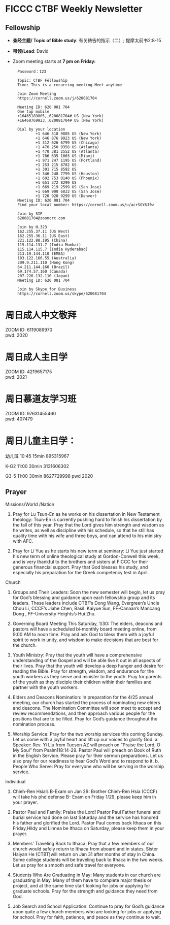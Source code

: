 
# FICCC CTBF Weekly Newsletter 

## Fellowship
- **查经主题/ Topic of Bible study**: 有关祷告的指示（二）; 提摩太前书2:8-15
- **带领/Lead**: David
		


- Zoom meeting starts at **7 pm on Friday:**
		
		Password：123

		Topic: CTBF Fellowship
		Time: This is a recurring meeting Meet anytime
		
		Join Zoom Meeting
		https://cornell.zoom.us/j/620081704
		
		Meeting ID: 620 081 704
		One tap mobile
		+16465189805,,620081704# US (New York)
		+16468769923,,620081704# US (New York)
		
		Dial by your location
		        +1 646 518 9805 US (New York)
		        +1 646 876 9923 US (New York)
		        +1 312 626 6799 US (Chicago)
		        +1 470 250 9358 US (Atlanta)
		        +1 470 381 2552 US (Atlanta)
		        +1 786 635 1003 US (Miami)
		        +1 971 247 1195 US (Portland)
		        +1 253 215 8782 US
		        +1 301 715 8592 US
		        +1 346 248 7799 US (Houston)
		        +1 602 753 0140 US (Phoenix)
		        +1 651 372 8299 US
		        +1 669 219 2599 US (San Jose)
		        +1 669 900 6833 US (San Jose)
		        +1 720 928 9299 US (Denver)
		Meeting ID: 620 081 704
		Find your local number: https://cornell.zoom.us/u/acrSGY6Jfw
		
		Join by SIP
		620081704@zoomcrc.com
		
		Join by H.323
		162.255.37.11 (US West)
		162.255.36.11 (US East)
		221.122.88.195 (China)
		115.114.131.7 (India Mumbai)
		115.114.115.7 (India Hyderabad)
		213.19.144.110 (EMEA)
		103.122.166.55 (Australia)
		209.9.211.110 (Hong Kong)
		64.211.144.160 (Brazil)
		69.174.57.160 (Canada)
		207.226.132.110 (Japan)
		Meeting ID: 620 081 704
		
		Join by Skype for Business
		https://cornell.zoom.us/skype/620081704

<!--
# Prayer meeting:
	
** Monthly prayer meeting at 7:30 pm on Wednesday （10/21/2020）:**



Join Zoom Meeting
https://cornell.zoom.us/j/97742522979?pwd=S1dwQUk2QTk0NGIySHRVMTA4L2JTUT09

Meeting ID: 977 4252 2979
Passcode: 123
One tap mobile
+16468769923,,97742522979# US (New York)
+16465189805,,97742522979# US (New York)

Dial by your location
        +1 646 876 9923 US (New York)
        +1 646 518 9805 US (New York)
        +1 470 381 2552 US (Atlanta)
        +1 651 372 8299 US (St. Paul)
        +1 786 635 1003 US (Miami)
        +1 301 715 8592 US (Germantown)
        +1 312 626 6799 US (Chicago)
        +1 470 250 9358 US (Atlanta)
        +1 669 900 6833 US (San Jose)
        +1 720 928 9299 US (Denver)
        +1 971 247 1195 US (Portland)
        +1 253 215 8782 US (Tacoma)
        +1 346 248 7799 US (Houston)
        +1 602 753 0140 US (Phoenix)
        +1 669 219 2599 US (San Jose)
Meeting ID: 977 4252 2979
Find your local number: https://cornell.zoom.us/u/atfiiyOJ

Join by SIP
97742522979@zoomcrc.com

Join by H.323
162.255.37.11 (US West)
162.255.36.11 (US East)
115.114.131.7 (India Mumbai)
115.114.115.7 (India Hyderabad)
213.19.144.110 (Amsterdam Netherlands)
213.244.140.110 (Germany)
103.122.166.55 (Australia)
149.137.40.110 (Singapore)
64.211.144.160 (Brazil)
69.174.57.160 (Canada)
207.226.132.110 (Japan)
Meeting ID: 977 4252 2979
Passcode: 123

Join by Skype for Business
https://cornell.zoom.us/skype/97742522979

-->




# 周日成人中文敬拜      
ZOOM ID: 6119089970     
pwd: 2020

# 周日成人主日学          
ZOOM ID: 4219657175      
pwd: 2021
	
# 周日慕道友学习班      
ZOOM ID: 97631455460   
pwd: 407479

# 周日儿童主日学： 

幼儿班  10:45      15min       895315967

K-G2      11:00      30min       3131606302

G3-5      11:00      30min       8627729998
pwd 2020

## Prayer

Missions/World /Nation 
1) Pray for Lu Tsun-En as he works on his dissertation in New Testament theology: Tsun-En is currently pushing hard to finish his dissertation by the fall of this year. Pray that the Lord gives him strength and wisdom as he writes, as well as discipline with his schedule, so that he still has quality time with his wife and three boys, and can attend to his ministry with AFC.

 2) Pray for Li Yue as he starts his new term at seminary: Li Yue just started his new term of online theological study at Gordon-Conwell this week, and is very thankful to the brothers and sisters at FICCC for their generous financial support. Pray that God blesses his study, and especially his preparation for the Greek competency test in April.

Church
1. Groups and Their Leaders:  Soon the new semester will begin, let us pray for God’s blessing and guidance upon each fellowship group and its leaders. These leaders include CTBF’s Dong Wang, Evergreen’s Uncle Chou Li, CCCF’s Jiahe Chen,  Basil: Kaiyue Sun, FF-Canaan’s Mancang Dong , FF-University Heights’s Hui Zhu.

2. Governing Board Meeting This Saturday, 1/30: The elders, deacons and pastors will have a scheduled bi-monthly board meeting online, from 9:00 AM to noon time. Pray and ask God to bless them with a joyful spirit to work in unity, and wisdom to make decisions that are best for the church.

3. Youth Ministry: Pray that the youth will have a comprehensive understanding of the Gospel and will be able live it out in all aspects of their lives. Pray that the youth will develop a deep hunger and desire for reading the Bible. Pray for strength, wisdom, and endurance for the youth workers as they serve and minister to the youth.  Pray for parents of the youth as they disciple their children within their families and partner with the youth workers.

4. Elders and Deacons Nomination: In preparation for the 4/25 annual meeting, our church has started the process of nominating new elders and deacons. The Nomination Committee will soon meet to accept and review recommendations, and then approach various people for the positions that are to be filled. Pray for God’s guidance throughout the nomination process.

5. Worship Service: Pray for the two worship services this coming Sunday.  Let us come with a joyful heart and lift up our voices to glorify God.
a. Speaker: Rev. Yi Liu  from Tucson AZ will preach on “Praise the Lord, O My Soul” from Psalm118:14-29.  Pastor Paul  will preach on Book of Ruth in the English Service.  Please pray for their sermon preparations. Let us also pray for our readiness to hear God’s Word and to respond to it. 
b. People Who Serve: Pray for everyone who will be serving in the worship service.

Individual
1. Chieh-Ren  Hsia’s  B-Exam on Jan 29:  Brother Chieh-Ren Hsia (CCCF) will take his phd defense B- Exam on Friday 1/29, please keep him in your prayer.  

2. Pastor Paul and Family:   Praise the Lord! Pastor Paul Father funeral and burial service had done on last Saturday and the service has honored his father and glorified the Lord. Pastor Paul comes back Ithaca on this Friday,Hildy and Linnea be Ithaca on Saturday, please keep them in your prayer.

3. Members’ Traveling Back to Ithaca: Pray  that a few members of our church would safely return to Ithaca from aboard and in states.  Sister Haiyan He (CTBT)will  return on Jan 31 after months of stay in China.  Some college students will be traveling back to Ithaca in the two weeks. Let us pray for a smooth and safe travel for everyone.

4. Students Who Are Graduating in May: Many students in our church are graduating in May.  Many of them have to complete major thesis or project, and at the same time start looking for jobs or applying for graduate schools.  Pray for the strength and guidance they need from God.  

5. Job Search and School Application: Continue to pray for God’s guidance upon quite a few church members who are looking for jobs or applying for school. Pray for faith, patience, and peace as they continue to wait.



